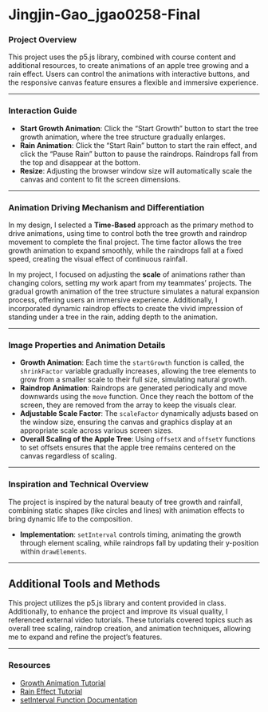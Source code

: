 # Jingjin-Gao_jgao0258-Final



### Project Overview

This project uses the p5.js library, combined with course content and additional resources, to create animations of an apple tree growing and a rain effect. Users can control the animations with interactive buttons, and the responsive canvas feature ensures a flexible and immersive experience.

--- 

### Interaction Guide

- **Start Growth Animation**: Click the “Start Growth” button to start the tree growth animation, where the tree structure gradually enlarges.
- **Rain Animation**: Click the “Start Rain” button to start the rain effect, and click the “Pause Rain” button to pause the raindrops. Raindrops fall from the top and disappear at the bottom.
- **Resize**: Adjusting the browser window size will automatically scale the canvas and content to fit the screen dimensions.

---

### Animation Driving Mechanism and Differentiation

In my design, I selected a **Time-Based** approach as the primary method to drive animations, using time to control both the tree growth and raindrop movement to complete the final project. The time factor allows the tree growth animation to expand smoothly, while the raindrops fall at a fixed speed, creating the visual effect of continuous rainfall.

In my project, I focused on adjusting the **scale** of animations rather than changing colors, setting my work apart from my teammates’ projects. The gradual growth animation of the tree structure simulates a natural expansion process, offering users an immersive experience. Additionally, I incorporated dynamic raindrop effects to create the vivid impression of standing under a tree in the rain, adding depth to the animation.

---

### Image Properties and Animation Details

- **Growth Animation**: Each time the `startGrowth` function is called, the `shrinkFactor` variable gradually increases, allowing the tree elements to grow from a smaller scale to their full size, simulating natural growth.
- **Raindrop Animation**: Raindrops are generated periodically and move downwards using the `move` function. Once they reach the bottom of the screen, they are removed from the array to keep the visuals clear.
- **Adjustable Scale Factor**: The `scaleFactor` dynamically adjusts based on the window size, ensuring the canvas and graphics display at an appropriate scale across various screen sizes.
- **Overall Scaling of the Apple Tree**: Using `offsetX` and `offsetY` functions to set offsets ensures that the apple tree remains centered on the canvas regardless of scaling.

---

### Inspiration and Technical Overview

The project is inspired by the natural beauty of tree growth and rainfall, combining static shapes (like circles and lines) with animation effects to bring dynamic life to the composition.  
- **Implementation**: `setInterval` controls timing, animating the growth through element scaling, while raindrops fall by updating their y-position within `drawElements`.

---

## Additional Tools and Methods

This project utilizes the p5.js library and content provided in class. Additionally, to enhance the project and improve its visual quality, I referenced external video tutorials. These tutorials covered topics such as overall tree scaling, raindrop creation, and animation techniques, allowing me to expand and refine the project’s features.

--- 

### Resources

- [Growth Animation Tutorial](https://youtu.be/lMJmtlp6Yus)
- [Rain Effect Tutorial](https://www.youtube.com/watch?v=KkyIDI6rQJI)
- [setInterval Function Documentation](https://developer.mozilla.org/en-US/docs/Web/API/WindowOrWorkerGlobalScope/setInterval)



